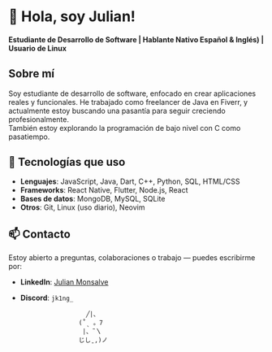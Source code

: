 # 👋 Hola, soy Julian!
#### Estudiante de Desarrollo de Software | Hablante Nativo Español & Inglés) | Usuario de Linux

## Sobre mí
Soy estudiante de desarrollo de software, enfocado en crear aplicaciones reales y funcionales. He trabajado como freelancer de Java en Fiverr, y actualmente estoy buscando una pasantía para seguir creciendo profesionalmente.  
También estoy explorando la programación de bajo nivel con C como pasatiempo.

## 🔧 Tecnologías que uso
- **Lenguajes**: JavaScript, Java, Dart, C++, Python, SQL, HTML/CSS
- **Frameworks**: React Native, Flutter, Node.js, React
- **Bases de datos**: MongoDB, MySQL, SQLite
- **Otros**: Git, Linux (uso diario), Neovim

## 📫 Contacto
Estoy abierto a preguntas, colaboraciones o trabajo — puedes escribirme por:
- **LinkedIn**: [Julian Monsalve](https://www.linkedin.com/in/julian-monsalve-69420-osorio/)
- **Discord**: `jk1ng_`

                        ╱|、
                      (˚ˎ 。7  
                       |、˜〵          
                      じしˍ,)ノ


